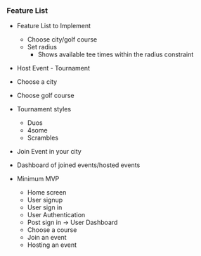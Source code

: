 ### Feature List 

- Feature List to Implement
  - Choose city/golf course 
  - Set radius 
    - Shows available tee times within the radius constraint 
- Host Event - Tournament 
- Choose a city 
- Choose golf course 
- Tournament styles 
  - Duos
  - 4some
  - Scrambles 
- Join Event in your city 
- Dashboard of joined events/hosted events 

- Minimum MVP
  - Home screen
  - User signup
  - User sign in
  - User Authentication 
  - Post sign in -> User Dashboard
  - Choose a course 
  - Join an event
  - Hosting an event
